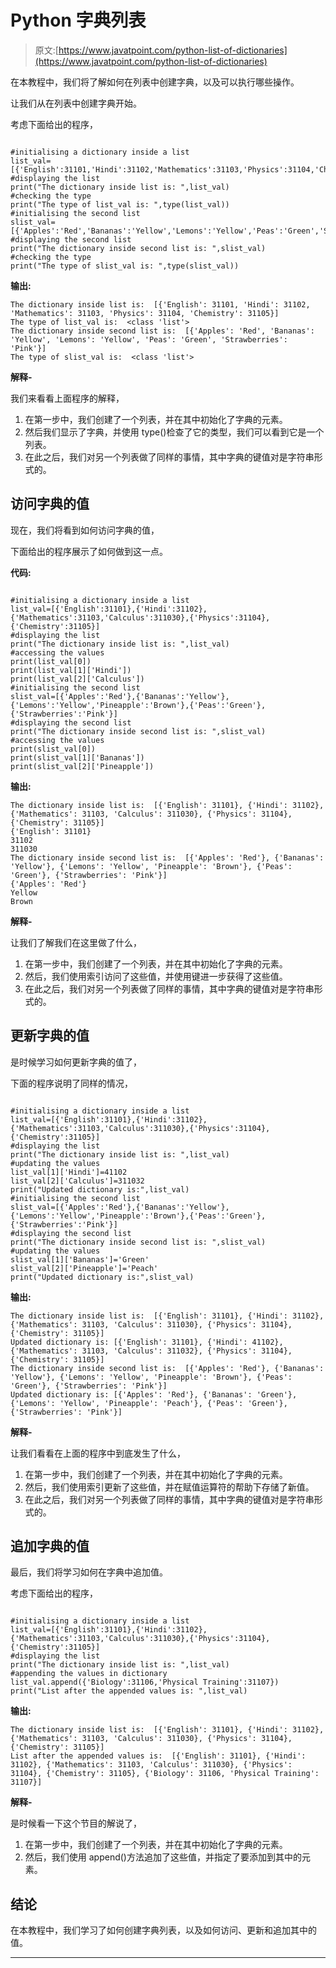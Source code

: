 # Python 字典列表

> 原文:[https://www.javatpoint.com/python-list-of-dictionaries](https://www.javatpoint.com/python-list-of-dictionaries)

在本教程中，我们将了解如何在列表中创建字典，以及可以执行哪些操作。

让我们从在列表中创建字典开始。

考虑下面给出的程序，

```

#initialising a dictionary inside a list
list_val=[{'English':31101,'Hindi':31102,'Mathematics':31103,'Physics':31104,'Chemistry':31105}]
#displaying the list
print("The dictionary inside list is: ",list_val)
#checking the type
print("The type of list_val is: ",type(list_val))
#initialising the second list
slist_val=[{'Apples':'Red','Bananas':'Yellow','Lemons':'Yellow','Peas':'Green','Strawberries':'Pink'}]
#displaying the second list
print("The dictionary inside second list is: ",slist_val)
#checking the type
print("The type of slist_val is: ",type(slist_val))

```

**输出:**

```
The dictionary inside list is:  [{'English': 31101, 'Hindi': 31102, 'Mathematics': 31103, 'Physics': 31104, 'Chemistry': 31105}]
The type of list_val is:  <class 'list'>
The dictionary inside second list is:  [{'Apples': 'Red', 'Bananas': 'Yellow', 'Lemons': 'Yellow', 'Peas': 'Green', 'Strawberries': 'Pink'}]
The type of slist_val is:  <class 'list'>

```

**解释-**

我们来看看上面程序的解释，

1.  在第一步中，我们创建了一个列表，并在其中初始化了字典的元素。
2.  然后我们显示了字典，并使用 type()检查了它的类型，我们可以看到它是一个列表。
3.  在此之后，我们对另一个列表做了同样的事情，其中字典的键值对是字符串形式的。

## 访问字典的值

现在，我们将看到如何访问字典的值，

下面给出的程序展示了如何做到这一点。

**代码:**

```

#initialising a dictionary inside a list
list_val=[{'English':31101},{'Hindi':31102},{'Mathematics':31103,'Calculus':311030},{'Physics':31104},{'Chemistry':31105}]
#displaying the list
print("The dictionary inside list is: ",list_val)
#accessing the values
print(list_val[0])
print(list_val[1]['Hindi'])
print(list_val[2]['Calculus'])
#initialising the second list
slist_val=[{'Apples':'Red'},{'Bananas':'Yellow'},{'Lemons':'Yellow','Pineapple':'Brown'},{'Peas':'Green'},{'Strawberries':'Pink'}]
#displaying the second list
print("The dictionary inside second list is: ",slist_val)
#accessing the values
print(slist_val[0])
print(slist_val[1]['Bananas'])
print(slist_val[2]['Pineapple'])

```

**输出:**

```
The dictionary inside list is:  [{'English': 31101}, {'Hindi': 31102}, {'Mathematics': 31103, 'Calculus': 311030}, {'Physics': 31104}, {'Chemistry': 31105}]
{'English': 31101}
31102
311030
The dictionary inside second list is:  [{'Apples': 'Red'}, {'Bananas': 'Yellow'}, {'Lemons': 'Yellow', 'Pineapple': 'Brown'}, {'Peas': 'Green'}, {'Strawberries': 'Pink'}]
{'Apples': 'Red'}
Yellow
Brown

```

**解释-**

让我们了解我们在这里做了什么，

1.  在第一步中，我们创建了一个列表，并在其中初始化了字典的元素。
2.  然后，我们使用索引访问了这些值，并使用键进一步获得了这些值。
3.  在此之后，我们对另一个列表做了同样的事情，其中字典的键值对是字符串形式的。

## 更新字典的值

是时候学习如何更新字典的值了，

下面的程序说明了同样的情况，

```

#initialising a dictionary inside a list
list_val=[{'English':31101},{'Hindi':31102},{'Mathematics':31103,'Calculus':311030},{'Physics':31104},{'Chemistry':31105}]
#displaying the list
print("The dictionary inside list is: ",list_val)
#updating the values
list_val[1]['Hindi']=41102
list_val[2]['Calculus']=311032
print("Updated dictionary is:",list_val)
#initialising the second list
slist_val=[{'Apples':'Red'},{'Bananas':'Yellow'},{'Lemons':'Yellow','Pineapple':'Brown'},{'Peas':'Green'},{'Strawberries':'Pink'}]
#displaying the second list
print("The dictionary inside second list is: ",slist_val)
#updating the values
slist_val[1]['Bananas']='Green'
slist_val[2]['Pineapple']='Peach'
print("Updated dictionary is:",slist_val)

```

**输出:**

```
The dictionary inside list is:  [{'English': 31101}, {'Hindi': 31102}, {'Mathematics': 31103, 'Calculus': 311030}, {'Physics': 31104}, {'Chemistry': 31105}]
Updated dictionary is: [{'English': 31101}, {'Hindi': 41102}, {'Mathematics': 31103, 'Calculus': 311032}, {'Physics': 31104}, {'Chemistry': 31105}]
The dictionary inside second list is:  [{'Apples': 'Red'}, {'Bananas': 'Yellow'}, {'Lemons': 'Yellow', 'Pineapple': 'Brown'}, {'Peas': 'Green'}, {'Strawberries': 'Pink'}]
Updated dictionary is: [{'Apples': 'Red'}, {'Bananas': 'Green'}, {'Lemons': 'Yellow', 'Pineapple': 'Peach'}, {'Peas': 'Green'}, {'Strawberries': 'Pink'}]

```

**解释-**

让我们看看在上面的程序中到底发生了什么，

1.  在第一步中，我们创建了一个列表，并在其中初始化了字典的元素。
2.  然后，我们使用索引更新了这些值，并在赋值运算符的帮助下存储了新值。
3.  在此之后，我们对另一个列表做了同样的事情，其中字典的键值对是字符串形式的。

## 追加字典的值

最后，我们将学习如何在字典中追加值。

考虑下面给出的程序，

```

#initialising a dictionary inside a list
list_val=[{'English':31101},{'Hindi':31102},{'Mathematics':31103,'Calculus':311030},{'Physics':31104},{'Chemistry':31105}]
#displaying the list
print("The dictionary inside list is: ",list_val)
#appending the values in dictionary
list_val.append({'Biology':31106,'Physical Training':31107})
print("List after the appended values is: ",list_val)

```

**输出:**

```
The dictionary inside list is:  [{'English': 31101}, {'Hindi': 31102}, {'Mathematics': 31103, 'Calculus': 311030}, {'Physics': 31104}, {'Chemistry': 31105}]
List after the appended values is:  [{'English': 31101}, {'Hindi': 31102}, {'Mathematics': 31103, 'Calculus': 311030}, {'Physics': 31104}, {'Chemistry': 31105}, {'Biology': 31106, 'Physical Training': 31107}]

```

**解释-**

是时候看一下这个节目的解说了，

1.  在第一步中，我们创建了一个列表，并在其中初始化了字典的元素。
2.  然后，我们使用 append()方法追加了这些值，并指定了要添加到其中的元素。

## 结论

在本教程中，我们学习了如何创建字典列表，以及如何访问、更新和追加其中的值。

* * *